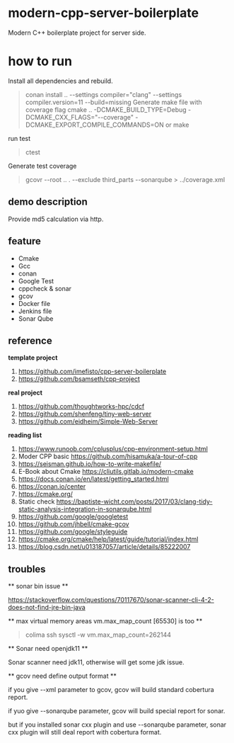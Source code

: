 # modern-cpp-server-boilerplate
Modern C++ boilerplate project for server side. 

# how to run 

Install all dependencies and rebuild.

> conan install .. --settings compiler="clang" --settings compiler.version=11 --build=missing
Generate make file with coverage flag
> cmake .. -DCMAKE_BUILD_TYPE=Debug -DCMAKE_CXX_FLAGS="--coverage" -DCMAKE_EXPORT_COMPILE_COMMANDS=ON
or 
> make 

run test

> ctest

Generate test coverage

>  gcovr --root .. . --exclude third_parts --sonarqube > ../coverage.xml

## demo description

Provide md5 calculation  via http.

## feature

- Cmake
- Gcc
- conan
- Google Test
- cppcheck & sonar 
- gcov
- Docker file
- Jenkins file
- Sonar Qube

## reference 

**template project**

1. https://github.com/imefisto/cpp-server-boilerplate
2. https://github.com/bsamseth/cpp-project

**real project**

1. https://github.com/thoughtworks-hpc/cdcf
2. https://github.com/shenfeng/tiny-web-server
3. https://github.com/eidheim/Simple-Web-Server

**reading list**

1. https://www.runoob.com/cplusplus/cpp-environment-setup.html
2. Moder CPP basic https://github.com/hisamuka/a-tour-of-cpp
3. https://seisman.github.io/how-to-write-makefile/
4. E-Book about Cmake https://cliutils.gitlab.io/modern-cmake
5. https://docs.conan.io/en/latest/getting_started.html
6. https://conan.io/center 
7. https://cmake.org/
8. Static check https://baptiste-wicht.com/posts/2017/03/clang-tidy-static-analysis-integration-in-sonarqube.html
9. https://github.com/google/googletest
10. https://github.com/jhbell/cmake-gcov
11. https://github.com/google/styleguide
12. https://cmake.org/cmake/help/latest/guide/tutorial/index.html
13. https://blog.csdn.net/u013187057/article/details/85222007

## troubles

** sonar bin issue  **

https://stackoverflow.com/questions/70117670/sonar-scanner-cli-4-2-does-not-find-jre-bin-java


** max virtual memory areas vm.max_map_count [65530] is too **

> colima ssh
> sysctl -w vm.max_map_count=262144
> 

** Sonar need openjdk11 **

Sonar scanner need jdk11, otherwise will get some jdk issue.

** gcov need define output format **

if you give --xml parameter to gcov, gcov will build standard cobertura report. 

if yuo give --sonarqube parameter, gcov will build special report for sonar.

but if you installed sonar cxx plugin and use --sonarqube parameter, sonar cxx plugin will still deal report with cobertura format.

